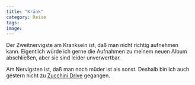 ```yaml
---
title: "Kränk"
category: Reise
tags: 
image: 
---
```


Der Zweitnervigste am Kranksein ist, daß man nicht richtig aufnehmen kann. Eigentlich würde ich gerne die Aufnahmen zu meinem neuen Album abschließen, aber sie sind leider unverwertbar.  

  

Am Nervigsten ist, daß man noch müder ist als sonst. Deshalb bin ich auch gestern nicht zu [Zucchini Drive](http://www.misantropolis.de/2006/02/zucchinipasta) gegangen.